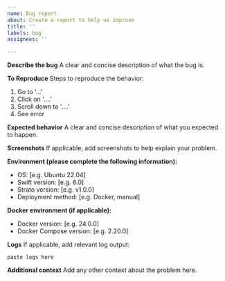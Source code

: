 ```yaml
---
name: Bug report
about: Create a report to help us improve
title: ''
labels: bug
assignees: ''

---
```


**Describe the bug**
A clear and concise description of what the bug is.

**To Reproduce**
Steps to reproduce the behavior:
1. Go to '...'
2. Click on '....'
3. Scroll down to '....'
4. See error

**Expected behavior**
A clear and concise description of what you expected to happen.

**Screenshots**
If applicable, add screenshots to help explain your problem.

**Environment (please complete the following information):**
 - OS: [e.g. Ubuntu 22.04]
 - Swift version: [e.g. 6.0]
 - Strato version: [e.g. v1.0.0]
 - Deployment method: [e.g. Docker, manual]

**Docker environment (if applicable):**
 - Docker version: [e.g. 24.0.0]
 - Docker Compose version: [e.g. 2.20.0]

**Logs**
If applicable, add relevant log output:
```
paste logs here
```

**Additional context**
Add any other context about the problem here.
